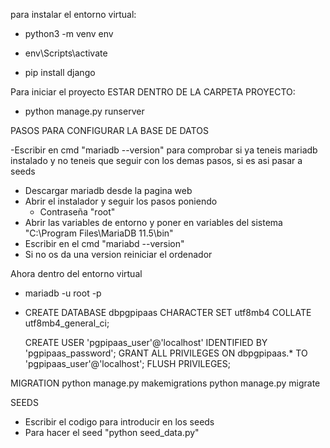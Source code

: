 para instalar el entorno virtual: 
- python3 -m venv env
- env\Scripts\activate

- pip install django

Para iniciar el proyecto ESTAR DENTRO DE LA CARPETA PROYECTO:
-   python manage.py runserver




PASOS PARA CONFIGURAR LA BASE DE DATOS

-Escribir en cmd "mariadb --version" para comprobar si ya teneis mariadb instalado y no teneis que seguir con los demas pasos, si es asi pasar a seeds
- Descargar mariadb desde la pagina web
- Abrir el instalador y seguir los pasos poniendo
    - Contraseña "root"
- Abrir las variables de entorno y poner en variables del sistema "C:\Program Files\MariaDB 11.5\bin"
- Escribir en el cmd "mariabd --version"
- Si no os da una version reiniciar el ordenador

Ahora dentro del entorno virtual
- mariadb -u root -p
-   CREATE DATABASE dbpgpipaas CHARACTER SET utf8mb4 COLLATE utf8mb4_general_ci;

    CREATE USER 'pgpipaas_user'@'localhost' IDENTIFIED BY 'pgpipaas_password';
    GRANT ALL PRIVILEGES ON dbpgpipaas.* TO 'pgpipaas_user'@'localhost';
    FLUSH PRIVILEGES;


MIGRATION
python manage.py makemigrations
python manage.py migrate




SEEDS
- Escribir el codigo para introducir en los seeds
- Para hacer el seed "python seed_data.py"


